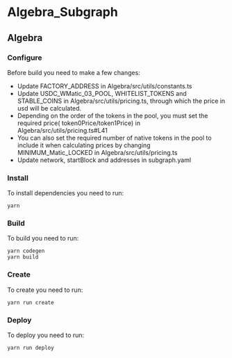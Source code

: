 # Algebra_Subgraph

## Algebra

### Configure

Before build you need to make a few changes:

* Update FACTORY_ADDRESS in Algebra/src/utils/constants.ts
* Update USDC_WMatic_03_POOL,  WHITELIST_TOKENS and STABLE_COINS in Algebra/src/utils/pricing.ts, through which the price in usd will be calculated.
* Depending on the order of the tokens in the pool, you must set the required price( token0Price/token1Price) in Algebra/src/utils/pricing.ts#L41
* You can also set the required number of native tokens in the pool to include it when calculating prices by changing MINIMUM_Matic_LOCKED in Algebra/src/utils/pricing.ts
* Update network, startBlock and addresses in subgraph.yaml

### Install

To install dependencies you need to run:
```
yarn
```
### Build

To build you need to run:
```
yarn codegen
yarn build
```

### Create

To create you need to run:
```
yarn run create
```

### Deploy

To deploy you need to run:
```
yarn run deploy
```
